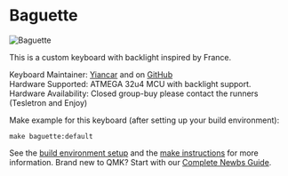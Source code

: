 Baguette
========

![Baguette](https://cdn.discordapp.com/attachments/426880953143525384/479788409263489035/scecre2.png)

This is a custom keyboard with backlight inspired by France.

Keyboard Maintainer: [Yiancar](http://yiancar-designs.com/) and on [GitHub](https://github.com/yiancar)  
Hardware Supported: ATMEGA 32u4 MCU with backlight support.  
Hardware Availability: Closed group-buy please contact the runners (Tesletron and Enjoy)

Make example for this keyboard (after setting up your build environment):

    make baguette:default

See the [build environment setup](https://docs.qmk.fm/#/getting_started_build_tools) and the [make instructions](https://docs.qmk.fm/#/getting_started_make_guide) for more information. Brand new to QMK? Start with our [Complete Newbs Guide](https://docs.qmk.fm/#/newbs).
